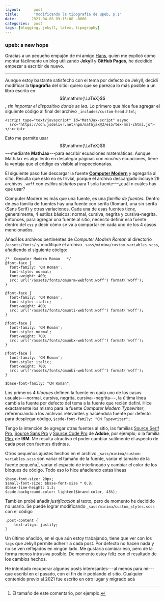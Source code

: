 ```yaml
---
layout:      post
title:       "modificando la tipografía de upeb, p.1"
date:       2021-04-08 09:15:00 -0600
categories:  post
tags: [blogging, jekyll, latex, tipography]
---
```

### upeb: a new hope
Gracias a un pequeño empujón de mi amigo [Hans](https://hansga.vercel.app/), quien me explicó cómo montar fácilmente un blog utilizando **Jekyll** y **GitHub Pages**, he decidido empezar a escribir de nuevo.

---
Aunque estoy bastante satisfecho con el tema por defecto de Jekyll, decidí modificar la **tipografía** del sitio: quiero que se parezca lo más posible a un libro escrito en $$\mathrm{\LaTeX}$$, *sin importar el dispositivo donde se lea*.  Lo primero que hice fue agregar el siguiente código al final del archivo `_includes/custom-head.html`;
```
<script type="text/javascript" id="MathJax-script" async
  src="https://cdn.jsdelivr.net/npm/mathjax@3/es5/tex-mml-chtml.js">
</script>
```
Esto me permite usar $$\mathrm{\LaTeX}$$---mediante **MathJax**---para escribir ecuaciones matemáticas. Aunque MathJax es algo lento en desplegar páginas con *muchas* ecuaciones, tiene la ventaja que el código es visible al inspeccionarlas.

El siguiente paso fue descargar la fuente [**Computer Modern**](https://www.fontsquirrel.com/fonts/computer-modern) y agregarla al sitio. Resulta que esto no es trivial, porque el archivo descargado incluye 29 archivos `.woff` con *estilos distintos* para 1 sola fuente---¿cuál o cuáles hay que usar?

Computer Modern es más que una fuente, es una *familia de fuentes*. Dentro de esa familia de fuentes hay una fuente con serifa (Roman), una sin serifa (Sans Serif) y otras variaciones. Cada una de esas fuentes tiene, generalmente, 4 estilos básicos: normal, cursiva, negrita y cursiva-negrita. Entonces, para agregar una fuente al sitio, necesito definir esa fuente dentro del `css` y decir cómo se va a comportar en cada uno de los 4 casos mencionados.

Añadí los archivos pertinentes de *Computer Modern Roman* al directorio `/assets/fonts/` y modifiqué el archivo `_sass/minima/custom-variables.scss`, añadiendo el siguiente código:
```
/*	Computer Modern Roman	*/
@font-face {
  font-family: 'CM Roman';
  font-style: normal;
  font-weight: 400;
  src: url('/assets/fonts/cmunrm-webfont.woff') format('woff'); 
}

@font-face {
  font-family: 'CM Roman';
  font-style: italic;
  font-weight: 400;
  src: url('/assets/fonts/cmunti-webfont.woff') format('woff'); 
}

@font-face {
  font-family: 'CM Roman';
  font-style: normal;
  font-weight: 700;
  src: url('/assets/fonts/cmunbx-webfont.woff') format('woff'); 
}

@font-face {
  font-family: 'CM Roman';
  font-style: italic;
  font-weight: 700;
  src: url('/assets/fonts/cmunbi-webfont.woff') format('woff'); 
}

$base-font-family: "CM Roman";
```
Los primeros 4 *bloques* definen la fuente en cada uno de los casos usuales---normal, cursiva, negrita, cursiva--negrita---, la última línea cambia la fuente por defecto del tema a la fuente que recién definí. Hice exactamente los mismo para la fuente *Computer Modern Typewriter*, referenciando a los archivos relevantes y haciéndola fuente por defecto para desplegar código, `$code-font-family: "CM Typewriter";`

Tengo la intención de agregar otras fuentes al sitio, las familias [Source Serif Pro](https://www.fontsquirrel.com/fonts/source-serif-pro), [Source Sans Pro](https://www.fontsquirrel.com/fonts/source-sans-pro) y [Source Code Pro](https://www.fontsquirrel.com/fonts/source-code-pro) de **Adobe**, por ejemplo; o la familia [Plex](https://www.fontsquirrel.com/fonts/ibm-plex) de **IBM**. Me resulta atractivo el poder cambiar sutilmente el aspecto de cada post con fuentes distintas.

Otros pequeños ajustes hechos en el archivo `_sass/minima/custom-variables.scss` son variar el tamaño de la fuente, variar el tamaño de la fuente pequeña[^1], variar el espacio de interlineado y cambiar el color de los bloques de código. Todo eso lo hice añadiendo estas líneas
```
$base-font-size: 20px;
$small-font-size: $base-font-size * 0.8;
$base-line-height: 1.3;
$code-background-color: lighten($brand-color, 43%);
```
También probé añadir *justificación* al texto, pero de momento he decidido no usarlo. Se puede lograr modificando `_sass/minima/custom_styles.scss` con el código
```
.post-content {
	text-align: justify;
}
```

Un último añadido, en el que aún estoy trabajando, tiene que ver con los `tags` que Jekyll permite adherir a cada post. Por defecto no hacen nada y no se ven reflejados en ningún lado. Me gustaría cambiar eso, pero de la forma menos intrusiva posible. De momento estoy feliz con el resultado de los cambios hechos.

He intentado recuperar algunos posts interesantes---al menos para mí---que escribí en el pasado, con el fin de ir poblando el sitio. Cualquier contenido previo al 2021 fue escrito en otro lugar y migrado acá

[^1]: El tamaño de este comentario, por ejemplo.